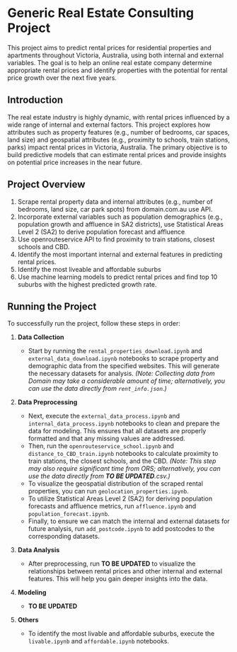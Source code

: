 # Generic Real Estate Consulting Project

This project aims to predict rental prices for residential properties and apartments throughout Victoria, Australia, using both internal and external variables. The goal is to help an online real estate company determine appropriate rental prices and identify properties with the potential for rental price growth over the next five years.

## Introduction

The real estate industry is highly dynamic, with rental prices influenced by a wide range of internal and external factors. This project explores how attributes such as property features (e.g., number of bedrooms, car spaces, land size) and geospatial attributes (e.g., proximity to schools, train stations, parks) impact rental prices in Victoria, Australia. The primary objective is to build predictive models that can estimate rental prices and provide insights on potential price increases in the near future.

## Project Overview

1. Scrape rental property data and internal attributes (e.g., number of bedrooms, land size, car park spots) from domain.com.au use API.
2. Incorporate external variables such as population demographics (e.g., population growth and affluence in SA2 districts), use Statistical Areas Level 2 (SA2) to derive population forecast and affluence
3. Use openrouteservice API to find proximity to train stations, closest schools and CBD.
4. Identify the most important internal and external features in predicting rental prices.
5. Identify the most liveable and affordable suburbs
6. Use machine learning models to predict rental prices and find top 10 suburbs with the highest predicted growth rate.

## Running the Project

To successfully run the project, follow these steps in order:

1. **Data Collection**

   - Start by running the `rental_properties_download.ipynb` and `external_data_download.ipynb` notebooks to scrape property and demographic data from the specified websites. This will generate the necessary datasets for analysis. _(Note: Collecting data from Domain may take a considerable amount of time; alternatively, you can use the data directly from `rent_info.json`.)_

2. **Data Preprocessing**

   - Next, execute the `external_data_process.ipynb` and `internal_data_process.ipynb` notebooks to clean and prepare the data for modeling. This ensures that all datasets are properly formatted and that any missing values are addressed.
   - Then, run the `openrouteservice_school.ipynb` and `distance_to_CBD_train.ipynb` notebooks to calculate proximity to train stations, the closest schools, and the CBD. _(Note: This step may also require significant time from ORS; alternatively, you can use the data directly from **TO BE UPDATED**.csv.)_
   - To visualize the geospatial distribution of the scraped rental properties, you can run `geolocation_properties.ipynb`.
   - To utilize Statistical Areas Level 2 (SA2) for deriving population forecasts and affluence metrics, run `affluence.ipynb` and `population_forecast.ipynb`.
   - Finally, to ensure we can match the internal and external datasets for future analysis, run `add_postcode.ipynb` to add postcodes to the corresponding datasets.

3. **Data Analysis**

   - After preprocessing, run **TO BE UPDATED** to visualize the relationships between rental prices and other internal and external features. This will help you gain deeper insights into the data.

4. **Modeling**

   - **TO BE UPDATED**

5. **Others**
   - To identify the most livable and affordable suburbs, execute the `livable.ipynb` and `affordable.ipynb` notebooks.
